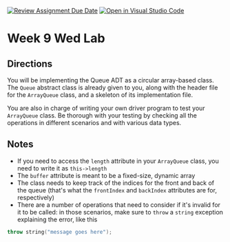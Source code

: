 [![Review Assignment Due Date](https://classroom.github.com/assets/deadline-readme-button-22041afd0340ce965d47ae6ef1cefeee28c7c493a6346c4f15d667ab976d596c.svg)](https://classroom.github.com/a/W3eTIbNK)
[![Open in Visual Studio Code](https://classroom.github.com/assets/open-in-vscode-2e0aaae1b6195c2367325f4f02e2d04e9abb55f0b24a779b69b11b9e10269abc.svg)](https://classroom.github.com/online_ide?assignment_repo_id=21147005&assignment_repo_type=AssignmentRepo)
# Week 9 Wed Lab

## Directions

You will be implementing the Queue ADT as a circular array-based class. The `Queue` abstract class is already given to you, along with the header file for the `ArrayQueue` class, and a skeleton of its implementation file.

You are also in charge of writing your own driver program to test your `ArrayQueue` class. Be thorough with your testing by checking all the operations in different scenarios and with various data types.

## Notes

- If you need to access the `length` attribute in your `ArrayQueue` class, you need to write it as `this->length`
- The `buffer` attribute is meant to be a fixed-size, dynamic array
- The class needs to keep track of the indices for the front and back of the queue (that's what the `frontIndex` and `backIndex` attributes are for, respectively)
- There are a number of operations that need to consider if it's invalid for it to be called: in those scenarios, make sure to `throw` a `string` exception explaining the error, like this
```C++
throw string("message goes here");
```

